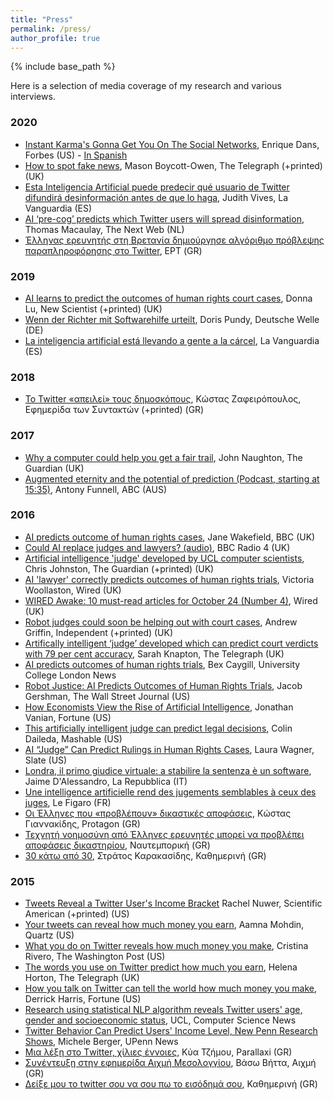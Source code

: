 ```yaml
---
title: "Press"
permalink: /press/
author_profile: true
---
```


{% include base_path %}

Here is a selection of media coverage of my research and various interviews.

### 2020

* [Instant Karma's Gonna Get You On The Social Networks](https://www.forbes.com/sites/enriquedans/2020/12/15/instant-karmas-gonna-get-you-on-the-socialnetworks/), Enrique Dans, Forbes (US) - [In Spanish](https://www.enriquedans.com/2020/12/aplicando-metricas-de-reputacion-a-los-usuarios.html)
* [How to spot fake news](https://www.telegraph.co.uk/news/2020/12/14/spot-fake-news-trust-tweets-users-talkabout-birthdays-not-religion/), Mason Boycott-Owen, The Telegraph (+printed) (UK)
* [Esta Inteligencia Artificial puede predecir qué usuario de Twitter difundirá desinformación antes de que lo haga](https://www.lavanguardia.com/tecnologia/20201215/6122272/inteligencia-artificial-predecir-que-usuario-twitter-difundira-desinformacion-haga.html), Judith Vives, La Vanguardia (ES)
* [AI ‘pre-cog’ predicts which Twitter users will spread disinformation](https://thenextweb.com/neural/2020/12/15/ai-pre-cog-predicts-which-twitter-users-will-spread-disinformation/), Thomas Macaulay, The Next Web (NL)
* [Έλληνας ερευνητής στη Βρετανία δημιούργησε αλγόριθμο πρόβλεψης παραπληροφόρησης στο Twitter](https://www.ert.gr/eidiseis/epistimi/ellinas-ereynitis-sti-vretania-dimioyrgise-algorithmo-provlepsis-parapliroforisis-sto-twitter/), ΕΡΤ (GR)


### 2019

* <a href="https://www.newscientist.com/article/2212953-ai-learns-to-predict-the-outcomes-of-human-rights-court-cases/">AI learns to predict the outcomes of human rights court cases</a>, Donna Lu, New Scientist (+printed) (UK)
* <a href="https://www.dw.com/de/wenn-der-richter-mit-softwarehilfe-urteilt/a-47174579">Wenn der Richter mit Softwarehilfe urteilt</a>, Doris Pundy, Deutsche Welle (DE)
* <a href="https://www.lavanguardia.com/tecnologia/20190123/454261161630/algoritmos-juicios.html">La inteligencia artificial est&aacute; llevando a gente a la c&aacute;rcel</a>, La Vanguardia (ES)


### 2018

* <a href="http://www.efsyn.gr/arthro/twitter-apeilei-toys-dimoskopoys">&Tau;&omicron; Twitter &laquo;&alpha;&pi;&epsilon;&iota;&lambda;&epsilon;ί&raquo; &tau;&omicron;&upsilon;&sigmaf; &delta;&eta;&mu;&omicron;&sigma;&kappa;ό&pi;&omicron;&upsilon;&sigmaf;</a>, &Kappa;ώ&sigma;&tau;&alpha;&sigmaf; &Zeta;&alpha;&phi;&epsilon;&iota;&rho;ό&pi;&omicron;&upsilon;&lambda;&omicron;&sigmaf;, &Epsilon;&phi;&eta;&mu;&epsilon;&rho;ί&delta;&alpha; &tau;&omega;&nu; &Sigma;&upsilon;&nu;&tau;&alpha;&kappa;&tau;ώ&nu; (+printed) (GR)


### 2017


* <a href="https://www.theguardian.com/technology/commentisfree/2017/aug/13/why-a-computer-could-help-you-get-a-fair-trial">Why a computer could help you get a fair trail</a>, John Naughton, The Guardian (UK)
* <a href="http://www.abc.net.au/radionational/programs/futuretense/prediction/8319630">Augmented eternity and the potential of prediction (Podcast, starting at 15:35)</a>, Antony Funnell, ABC (AUS)


### 2016

* <a href="http://www.bbc.co.uk/news/technology-37727387">AI predicts outcome of human rights cases</a>, Jane Wakefield, BBC (UK)
* <a href="http://www.bbc.co.uk/news/av/technology-37749697/could-ai-replace-judges-and-lawyers">Could AI replace judges and lawyers? (audio)</a>, BBC Radio 4 (UK)
* <a href="https://www.theguardian.com/technology/2016/oct/24/artificial-intelligence-judge-university-college-london-computer-scientists">Artificial intelligence &#39;judge&#39; developed by UCL computer scientists</a>, Chris Johnston, The Guardian (+printed) (UK)
* <a href="http://www.wired.co.uk/article/ai-human-rights-court-cases">AI &#39;lawyer&#39; correctly predicts outcomes of human rights trials</a>, Victoria Woollaston, Wired (UK)
* <a href="http://www.wired.co.uk/article/wired-awake-241016">WIRED Awake: 10 must-read articles for October 24 (Number 4)</a>, Wired (UK)
* <a href="http://www.independent.co.uk/life-style/gadgets-and-tech/news/ai-judge-robot-european-court-of-human-rights-law-verdicts-artificial-intelligence-a7377351.html">Robot judges could soon be helping out with court cases</a>, Andrew Griffin, Independent (+printed) (UK)
* <a href="http://www.telegraph.co.uk/science/2016/10/23/artifically-intelligent-judge-developed-which-can-predict-court/">Artifically intelligent &lsquo;judge&rsquo; developed which can predict court verdicts with 79 per cent accuracy</a>, Sarah Knapton, The Telegraph (UK)
* <a href="">AI predicts outcomes of human rights trials</a>, Bex Caygill, University College London News&nbsp;
* <a href="https://blogs.wsj.com/law/2016/10/24/robot-justice-ai-predicts-outcomes-of-human-rights-trials/">Robot Justice: AI Predicts Outcomes of Human Rights Trials</a>, Jacob Gershman, The Wall Street Journal (US)
* <a href="http://fortune.com/2016/10/28/economists-artificial-intelligence/">How Economists View the Rise of Artificial Intelligence</a>, Jonathan Vanian, Fortune (US)
* <a href="https://mashable.com/2016/10/24/artificial-intelligence-judge-europe/?geo=US&amp;utm_cid=mash-prod-nav-geo#SIDRVu_lz5q8">This artificially intelligent judge can predict legal decisions</a>, Colin Daileda, Mashable (US)
* <a href="http://www.slate.com/blogs/future_tense/2016/10/24/new_artificial_intelligence_can_predict_human_rights_cases_rulings.html">AI &ldquo;Judge&rdquo; Can Predict Rulings in Human Rights Cases</a>, Laura Wagner, Slate (US)
* <a href="http://www.repubblica.it/tecnologia/2016/10/24/news/londra_nasce_il_primo_giudice_virtuale-150468998/">Londra, il primo giudice virtuale: a stabilire la sentenza &egrave; un software</a>, Jaime D&#39;Alessandro, La Repubblica (IT)
* <a href="http://www.lefigaro.fr/flash-actu/2016/10/27/97001-20161027FILWWW00051-justice-une-intelligence-artificielle-rend-des-jugements-semblables-a-ceux-des-juges.php">Une intelligence artificielle rend des jugements semblables &agrave; ceux des juges</a>, Le Figaro (FR)
* <a href="http://www.protagon.gr/themata/44341259570-44341259570" target="_blank">&Omicron;&iota; Έ&lambda;&lambda;&eta;&nu;&epsilon;&sigmaf; &pi;&omicron;&upsilon; &laquo;&pi;&rho;&omicron;&beta;&lambda;έ&pi;&omicron;&upsilon;&nu;&raquo; &delta;&iota;&kappa;&alpha;&sigma;&tau;&iota;&kappa;έ&sigmaf; &alpha;&pi;&omicron;&phi;ά&sigma;&epsilon;&iota;&sigmaf;</a>, &Kappa;ώ&sigma;&tau;&alpha;&sigmaf; &Gamma;&iota;&alpha;&nu;&nu;&alpha;&kappa;ί&delta;&eta;&sigmaf;, Protagon (GR)
* <a href="http://www.naftemporiki.gr/story/1163231/texniti-noimosuni-apo-ellines-ereunites-mporei-na-problepei-apofaseis-dikastiriou" target="_blank">&Tau;&epsilon;&chi;&nu;&eta;&tau;ή &nu;&omicron;&eta;&mu;&omicron;&sigma;ύ&nu;&eta; &alpha;&pi;ό Έ&lambda;&lambda;&eta;&nu;&epsilon;&sigmaf; &epsilon;&rho;&epsilon;&upsilon;&nu;&eta;&tau;έ&sigmaf; &mu;&pi;&omicron;&rho;&epsilon;ί &nu;&alpha; &pi;&rho;&omicron;&beta;&lambda;έ&pi;&epsilon;&iota; &alpha;&pi;&omicron;&phi;ά&sigma;&epsilon;&iota;&sigmaf; &delta;&iota;&kappa;&alpha;&sigma;&tau;&eta;&rho;ί&omicron;&upsilon;</a>, &Nu;&alpha;&upsilon;&tau;&epsilon;&mu;&pi;&omicron;&rho;&iota;&kappa;ή (GR)
* <a href="http://www.kathimerini.gr/855450/gallery/epikairothta/ellada/30-katw-apo-30" target="_blank">30 &kappa;ά&tau;&omega; &alpha;&pi;ό 30</a>, &Sigma;&tau;&rho;ά&tau;&omicron;&sigmaf; &Kappa;&alpha;&rho;&alpha;&kappa;&alpha;&sigma;ί&delta;&eta;&sigmaf;, &Kappa;&alpha;&theta;&eta;&mu;&epsilon;&rho;&iota;&nu;ή (GR)

### 2015

* <a href="https://www.scientificamerican.com/article/tweets-reveal-a-twitter-user-s-income-bracket/">Tweets Reveal a Twitter User&#39;s Income Bracket</a> Rachel Nuwer, Scientific American (+printed) (US)
* <a href="http://qz.com/517022/your-tweets-can-reveal-how-much-money-you-earn/">Your tweets can reveal how much money you earn</a>, Aamna Mohdin, Quartz (US)
* <a href="http://www.washingtonpost.com/news/wonkblog/wp/2015/10/23/what-you-do-on-twitter-reveals-how-much-money-you-make/">What you do on Twitter reveals how much money you make</a>, Cristina Rivero, The Washington Post (US)
* <a href="http://www.telegraph.co.uk/technology/twitter/11913821/The-words-you-use-on-Twitter-predict-how-much-you-earn.html">The words you use on Twitter predict how much you earn</a>, Helena Horton, The Telegraph (UK)
* <a href="http://fortune.com/2015/09/30/twitter-language-income/">How you talk on Twitter can tell the world how much money you make</a>, Derrick Harris, Fortune (US)
* <a href="http://www.cs.ucl.ac.uk/computer_science_news/article/research-using-statistical-nlp-algorithm-reveals-twitter-users-age-gender-socioeconomic-status/">Research using statistical NLP algorithm reveals Twitter users&#39; age, gender and socioeconomic status</a>, UCL, Computer Science News
* <a href="http://www.upenn.edu/pennnews/twitter-behavior-can-predict-users-income-level">Twitter Behavior Can Predict Users&#39; Income Level, New Penn Research Shows</a>, Michele Berger, UPenn News
* <a href="http://parallaximag.gr/life/technologia/mia-lexi-sto-twitter-chilies-ennies/">&Mu;&iota;&alpha; &lambda;έ&xi;&eta; &sigma;&tau;&omicron; &Tau;witter, &chi;ί&lambda;&iota;&epsilon;&sigmaf; έ&nu;&nu;&omicron;&iota;&epsilon;&sigmaf;</a>, &Kappa;ύ&alpha; &Tau;&zeta;ή&mu;&omicron;&upsilon;, Parallaxi (GR)
* <a href="http://www.aixmi-news.gr/index.php?option=com_k2&amp;view=item&amp;id=40356:%CE%BD%CE%AF%CE%BA%CE%BF%CF%82-%CE%B1%CE%BB%CE%B5%CF%84%CF%81%CE%AC%CF%82-%CE%BD%CE%B9%CE%BF%CF%87%CF%89%CF%81%CE%AF%CF%84%CE%B7%CF%82-%CE%BF-%CE%BC%CE%B5%CE%B3%CE%AC%CE%BB%CE%BF%CF%82-%CE%B5%CF%81%CE%B5%CF%85%CE%BD%CE%B7%CF%84%CE%AE%CF%82-%CF%84%CE%BF%CF%85-twitter&amp;Itemid=281">&Sigma;&upsilon;&nu;έ&nu;&tau;&epsilon;&upsilon;&xi;&eta; &sigma;&tau;&eta;&nu; &epsilon;&phi;&eta;&mu;&epsilon;&rho;ί&delta;&alpha; &Alpha;&iota;&chi;&mu;ή &Mu;&epsilon;&sigma;&omicron;&lambda;&omicron;&gamma;&gamma;ί&omicron;&upsilon;</a>, &Beta;ά&sigma;&omega; &Beta;ή&tau;&tau;&alpha;, &Alpha;&iota;&chi;&mu;ή (GR)
* <a href="http://www.kathimerini.gr/832877/article/texnologia/diadiktyo/dei3e-moy-to-twitter-soy-na-soy-pw-to-eisodhma-soy">&Delta;&epsilon;ί&xi;&epsilon; &mu;&omicron;&upsilon; &tau;&omicron; twitter &sigma;&omicron;&upsilon; &nu;&alpha; &sigma;&omicron;&upsilon; &pi;&omega; &tau;&omicron; &epsilon;&iota;&sigma;ό&delta;&eta;&mu;ά &sigma;&omicron;&upsilon;</a>, &Kappa;&alpha;&theta;&eta;&mu;&epsilon;&rho;&iota;&nu;ή (GR)



